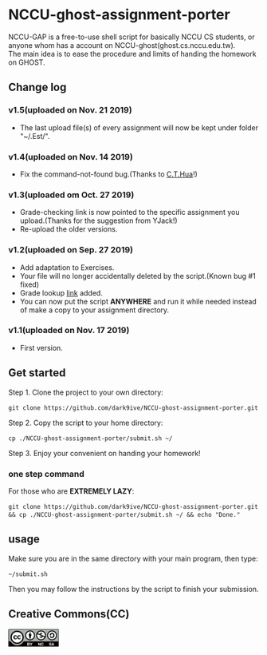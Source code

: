 # NCCU-ghost-assignment-porter

NCCU-GAP is a free-to-use shell script for basically NCCU CS students, or anyone whom has a account on NCCU-ghost(ghost.cs.nccu.edu.tw).  
The main idea is to ease the procedure and limits of handing the homework on GHOST.

## Change log

### v1.5(uploaded on Nov. 21 2019)

 - The last upload file(s) of every assignment will now be kept under folder "~/.Est/".

### v1.4(uploaded on Nov. 14 2019)

 - Fix the command-not-found bug.(Thanks to [C.T.Hua](https://github.com/CTHua)!)

### v1.3(uploaded om Oct. 27 2019)

 - Grade-checking link is now pointed to the specific assignment you upload.(Thanks for the suggestion from YJack!)
 - Re-upload the older versions.

### v1.2(uploaded on Sep. 27 2019)

 - Add adaptation to Exercises.
 - Your file will no longer accidentally deleted by the script.(Known bug #1 fixed)
 - Grade lookup [link](http://cherry.cs.nccu.edu.tw/~cp1/1081/) added.
 - You can now put the script __ANYWHERE__ and run it while needed instead of make a copy to your assignment directory.

### v1.1(uploaded on Nov. 17 2019)

 - First version.  
  
## Get started

Step 1. Clone the project to your own directory:  

```
git clone https://github.com/dark9ive/NCCU-ghost-assignment-porter.git
```

Step 2. Copy the script to your home directory:  

```
cp ./NCCU-ghost-assignment-porter/submit.sh ~/
```

Step 3. Enjoy your convenient on handing your homework!  

### one step command

For those who are **EXTREMELY LAZY**:  
```
git clone https://github.com/dark9ive/NCCU-ghost-assignment-porter.git && cp ./NCCU-ghost-assignment-porter/submit.sh ~/ && echo "Done."
```

## usage

Make sure you are in the same directory with your main program, then type:

```
~/submit.sh
```

Then you may follow the instructions by the script to finish your submission.

## Creative Commons(CC)

<img id="CC-icon" src="https://github.com/dark9ive/NCCU-ghost-assignment-porter/blob/master/.icons/by-nc-sa.png" width="101" height="35">
